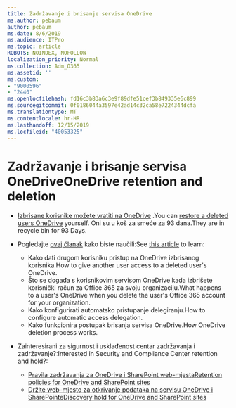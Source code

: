 ```yaml
---
title: Zadržavanje i brisanje servisa OneDrive
ms.author: pebaum
author: pebaum
ms.date: 8/6/2019
ms.audience: ITPro
ms.topic: article
ROBOTS: NOINDEX, NOFOLLOW
localization_priority: Normal
ms.collection: Adm_O365
ms.assetid: ''
ms.custom:
- "9000596"
- "2440"
ms.openlocfilehash: fd16c3b83a6c3e9f89dfe51cef3b849335e6c899
ms.sourcegitcommit: 0f0186044a3597e42ad14c32ca58e7224344dcfa
ms.translationtype: MT
ms.contentlocale: hr-HR
ms.lasthandoff: 12/15/2019
ms.locfileid: "40053325"
---
```

# <a name="onedrive-retention-and-deletion"></a><span data-ttu-id="2e3a1-102">Zadržavanje i brisanje servisa OneDrive</span><span class="sxs-lookup"><span data-stu-id="2e3a1-102">OneDrive retention and deletion</span></span>

- <span data-ttu-id="2e3a1-103">[Izbrisane korisnike možete vratiti na OneDrive](https://docs.microsoft.com/onedrive/restore-deleted-onedrive) .</span><span class="sxs-lookup"><span data-stu-id="2e3a1-103">You can [restore a deleted users OneDrive](https://docs.microsoft.com/onedrive/restore-deleted-onedrive) yourself.</span></span> <span data-ttu-id="2e3a1-104">Oni su u koš za smeće za 93 dana.</span><span class="sxs-lookup"><span data-stu-id="2e3a1-104">They are in recycle bin for 93 Days.</span></span> 

- <span data-ttu-id="2e3a1-105">Pogledajte [ovaj članak](https://docs.microsoft.com/onedrive/restore-deleted-onedrive) kako biste naučili:</span><span class="sxs-lookup"><span data-stu-id="2e3a1-105">See [this article](https://docs.microsoft.com/onedrive/restore-deleted-onedrive) to learn:</span></span>
    - <span data-ttu-id="2e3a1-106">Kako dati drugom korisniku pristup na OneDrive izbrisanog korisnika.</span><span class="sxs-lookup"><span data-stu-id="2e3a1-106">How to give another user access to a deleted user's OneDrive.</span></span>
    - <span data-ttu-id="2e3a1-107">Što se događa s korisnikovim servisom OneDrive kada izbrišete korisnički račun za Office 365 za svoju organizaciju.</span><span class="sxs-lookup"><span data-stu-id="2e3a1-107">What happens to a user's OneDrive when you delete the user's Office 365 account for your organization.</span></span>
    - <span data-ttu-id="2e3a1-108">Kako konfigurirati automatsko pristupanje delegiranju.</span><span class="sxs-lookup"><span data-stu-id="2e3a1-108">How to configure automatic access delegation.</span></span>
    - <span data-ttu-id="2e3a1-109">Kako funkcionira postupak brisanja servisa OneDrive.</span><span class="sxs-lookup"><span data-stu-id="2e3a1-109">How OneDrive deletion process works.</span></span>

- <span data-ttu-id="2e3a1-110">Zainteresirani za sigurnost i usklađenost centar zadržavanja i zadržavanje?:</span><span class="sxs-lookup"><span data-stu-id="2e3a1-110">Interested in Security and Compliance Center retention and hold?:</span></span>
    - [<span data-ttu-id="2e3a1-111">Pravila zadržavanja za OneDrive i SharePoint web-mjesta</span><span class="sxs-lookup"><span data-stu-id="2e3a1-111">Retention policies for OneDrive and SharePoint sites</span></span>](https://docs.microsoft.com/office365/securitycompliance/retention-policies?redirectSourcePath=%252farticle%252f5e377752-700d-4870-9b6d-12bfc12d2423#content-in-onedrive-accounts-and-sharepoint-sites)
    - [<span data-ttu-id="2e3a1-112">Držite web-mjesto za otkrivanje podataka na servisu OneDrive i SharePoint</span><span class="sxs-lookup"><span data-stu-id="2e3a1-112">eDiscovery hold for OneDrive and SharePoint sites</span></span>](https://docs.microsoft.com/office365/securitycompliance/ediscovery-cases#step-4-place-content-locations-on-hold)



